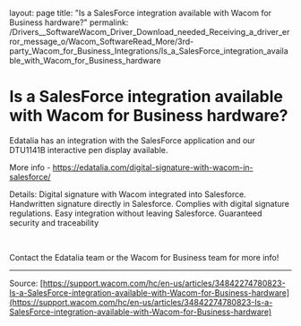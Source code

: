 layout: page
title: "Is a SalesForce integration available with Wacom for Business hardware?"
permalink: /Drivers__SoftwareWacom_Driver_Download_needed_Receiving_a_driver_error_message_o/Wacom_SoftwareRead_More/3rd-party_Wacom_for_Business_Integrations/Is_a_SalesForce_integration_available_with_Wacom_for_Business_hardware

# Is a SalesForce integration available with Wacom for Business hardware?

Edatalia has an integration with the SalesForce application and our DTU1141B interactive pen display available.

More info - https://edatalia.com/digital-signature-with-wacom-in-salesforce/

Details:
Digital signature with Wacom integrated into Salesforce.
Handwritten signature directly in Salesforce.
Complies with digital signature regulations.
Easy integration without leaving Salesforce.
Guaranteed security and traceability


 

Contact the Edatalia team or the Wacom for Business team for more info!

---
Source: [https://support.wacom.com/hc/en-us/articles/34842274780823-Is-a-SalesForce-integration-available-with-Wacom-for-Business-hardware](https://support.wacom.com/hc/en-us/articles/34842274780823-Is-a-SalesForce-integration-available-with-Wacom-for-Business-hardware)
